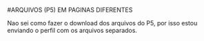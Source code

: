 #ARQUIVOS (P5) EM PAGINAS DIFERENTES 

Nao sei como fazer o download dos arquivos do P5, por isso estou enviando o perfil com
os arquivos separados.
